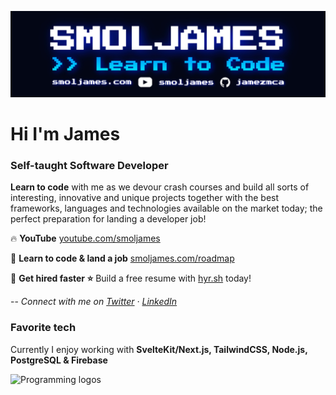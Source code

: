 [![banner](https://github.com/jamezmca/jamezmca/blob/main/banner%20small.jpg?raw=true)](https://www.smoljames.com)

# Hi I'm James
### Self-taught Software Developer

**Learn to code** with me as we devour crash courses and build all sorts of interesting, innovative and unique projects together with the best frameworks, languages and technologies available on the market today; the perfect preparation for landing a developer job!

🔥 **YouTube** [youtube.com/smoljames](https://www.youtube.com/smoljames)

🐝 **Learn to code & land a job** [smoljames.com/roadmap](http://www.smoljames.com/roadmap)

🌿 **Get hired faster ⭐️** Build a free resume with [hyr.sh](https://www.hyr.sh) today! 

-- *Connect with me on [Twitter](https://twitter.com/_Smoljames) · [LinkedIn](https://www.linkedin.com/in/jamezmcarthur/)*

### Favorite tech

Currently I enjoy working with **SvelteKit/Next.js, TailwindCSS, Node.js, PostgreSQL & Firebase**

![Programming logos](https://raw.githubusercontent.com/jamezmca/learn-to-code/main/assets/logos.png)




